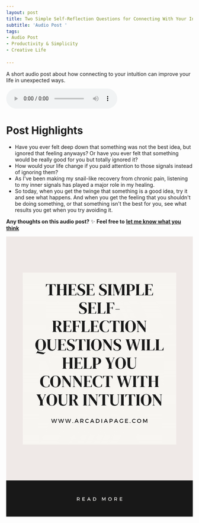 ```yaml
---
layout: post
title: Two Simple Self-Reflection Questions for Connecting With Your Intuition
subtitle: 'Audio Post '
tags:
- Audio Post
- Productivity & Simplicity
- Creative Life

---
```

A short audio post about how connecting to your intuition can improve your life in unexpected ways.

<audio controls>
<source src="/uploads/two-self-reflection-questions-for-connecting-with-intuition.mp3">
Your browser does not support the audio element.
</audio>

# Post Highlights

* Have you ever felt deep down that something was not the best idea, but ignored that feeling anyways? Or have you ever felt that something would be really good for you but totally ignored it?
* How would your life change if you paid attention to those signals instead of ignoring them?
* As I've been making my snail-like recovery from chronic pain, listening to my inner signals has played a major role in my healing.
* So today, when you get the twinge that something is a good idea, try it and see what happens. And when you get the feeling that you shouldn't be doing something, or that something isn't the best for you, see what results you get when you try avoiding it.

**Any thoughts on this audio post?** ✨ **Feel free to** [**let me know what you think**](https://arcadiapage.com/aboutme/)

![self-reflection, self-discovery, highly sensitive person](/uploads/pastel-pink-minimalist-quote-pinterest-pin.png "Simple Questions that Will Help You Connect With Your Intuition ")